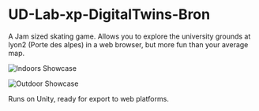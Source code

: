 # UD-Lab-xp-DigitalTwins-Bron

A Jam sized skating game.
Allows you to explore the university grounds at lyon2 (Porte des alpes) in a web browser, but more fun than your average map.

![Indoors Showcase](ShowcaseInside.gif)

![Outdoor Showcase](ShowcaseOutside.gif)

Runs on Unity, ready for export to web platforms.
